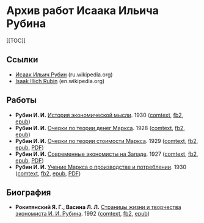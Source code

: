 # Архив работ Исаака Ильича Рубина

[[TOC]]

## Ссылки

* [Исаак Ильич Рубин](https://ru.wikipedia.org/wiki/Рубин,_Исаак_Ильич) (ru.wikipedia.org)
* [Isaak Illich Rubin](https://en.wikipedia.org/wiki/Isaak_Illich_Rubin) (en.wikipedia.org)

## Работы

* **Рубин И. И.** [История экономической мысли](рубин-история-экономической-мысли.md). 1930 ([comtext](files/рубин-история-экономической-мысли.ct.zip), [fb2](files/рубин-история-экономической-мысли.fb2), [epub](files/рубин-история-экономической-мысли.epub))
* **Рубин И. И.** [Очерки по теории денег Маркса](рубин-очерки-по-теории-денег-маркса.md). 1928 ([comtext](files/рубин-очерки-по-теории-денег-маркса.ct.zip), [fb2](files/рубин-очерки-по-теории-денег-маркса.fb2), [epub](files/рубин-очерки-по-теории-денег-маркса.epub))
* **Рубин И. И.** [Очерки по теории стоимости Маркса](рубин-очерки-по-теории-стоимости-маркса.md). 1929 ([comtext](files/рубин-очерки-по-теории-стоимости-маркса.ct.zip), [fb2](files/рубин-очерки-по-теории-стоимости-маркса.fb2), [epub](files/рубин-очерки-по-теории-стоимости-маркса.epub), [PDF](https://archive.org/details/OcherkiPoTeoriiStoimostiMarksaessaysOnMarxsTheoryOfValue/mode/2up))
* **Рубин И. И.** [Современные экономисты на Западе](рубин-современные-экономисты-на-западе.md). 1927 ([comtext](files/рубин-современные-экономисты-на-западе.ct.zip), [fb2](files/рубин-современные-экономисты-на-западе.fb2), [epub](files/рубин-современные-экономисты-на-западе.epub), [PDF](https://rusneb.ru/catalog/000199_000009_008164355/))
* **Рубин И. И.** [Учение Маркса о производстве и потреблении](рубин-учение-маркса-о-производстве-и-потреблении.md). 1930 ([comtext](files/рубин-учение-маркса-о-производстве-и-потреблении.ct.zip), [fb2](files/рубин-учение-маркса-о-производстве-и-потреблении.fb2), [epub](files/рубин-учение-маркса-о-производстве-и-потреблении.epub), [PDF](https://vk.com/wall-81495923_2494))

## Биография

* **Рокитянский Я. Г., Васина Л. Л.** [Страницы жизни и творчества экономиста И. И. Рубина](рокитянский-страницы-жизни-и-творчества-экономиста-рубина.md). 1992 ([comtext](files/рокитянский-страницы-жизни-и-творчества-экономиста-рубина.ct.zip), [fb2](files/рокитянский-страницы-жизни-и-творчества-экономиста-рубина.fb2), [epub](files/рокитянский-страницы-жизни-и-творчества-экономиста-рубина.epub))
